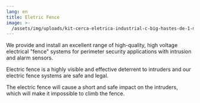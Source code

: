 ```yaml
---
lang: en
title: Eletric Fence
image: >-
  /assets/img/uploads/kit-cerca-eletrica-industrial-c-big-hastes-de-1-metro-e-central-de-choque-power-cr-gcp-completo-150-metros-de-muro_1_1200.jpg
---
```

We provide and install an excellent range of high-quality, high voltage electrical "fence" systems for perimeter security applications with intrusion and alarm sensors.

Electric fence is a highly visible and effective deterrent to intruders and our electric fence systems are safe and legal.

The electric fence will cause a short and safe impact on the intruders, which will make it impossible to climb the fence.